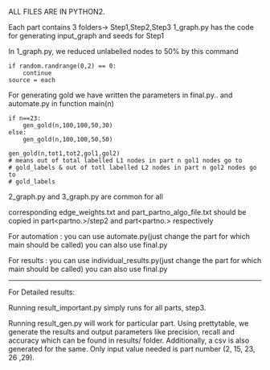 
ALL FILES ARE IN PYTHON2.

Each part contains 3 folders-> Step1,Step2,Step3
1_graph.py has the code for generating input_graph and seeds for Step1

In 1_graph.py, we reduced unlabelled nodes to 50% by this command

    if random.randrange(0,2) == 0:
        continue
    source = each

For generating gold we have written the parameters in final.py.. and automate.py in function main(n)

    if n==23:
        gen_gold(n,100,100,50,30)
    else:
        gen_gold(n,100,100,50,50)

    gen_gold(n,tot1,tot2,gol1,gol2)
    # means out of total labelled L1 nodes in part n gol1 nodes go to
    # gold_labels & out of totl labelled L2 nodes in part n gol2 nodes go to
    # gold_labels

2_graph.py and 3_graph.py are common for all

corresponding edge_weights.txt and part_partno_algo_file.txt should be copied in part<partno.>/step2 and part<partno.> respectively


For automation :
	you can use automate.py(just change the part for which main should be called)
	you can also use final.py

For results :
	you can use individual_results.py(just change the part for which main should be called)
	you can also use final.py

---

For Detailed results:

Running result_important.py simply runs for all parts, step3.

Running result_gen.py will work for particular part. Using prettytable, we generate the results and output parameters
 like precision, recall and accuracy which can be found in results/ folder. Additionally, a csv is also generated for the same.
Only input value needed is part number (2, 15, 23, 26 ,29).
